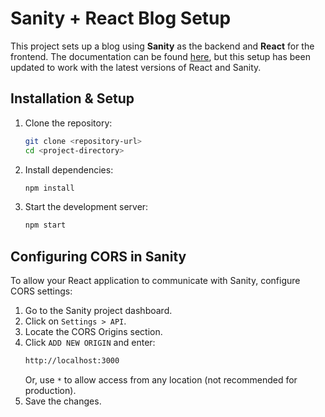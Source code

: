 # Sanity + React Blog Setup

This project sets up a blog using **Sanity** as the backend and **React** for the frontend. The documentation can be found [here](https://www.sanity.io/guides/build-your-first-blog-using-react), but this setup has been updated to work with the latest versions of React and Sanity.

## Installation & Setup

1. Clone the repository:
   ```sh
   git clone <repository-url>
   cd <project-directory>
   ```

2. Install dependencies:
   ```sh
   npm install
   ```

3. Start the development server:
   ```sh
   npm start
   ```
   
## Configuring CORS in Sanity

To allow your React application to communicate with Sanity, configure CORS settings:

1. Go to the Sanity project dashboard.
2. Click on `Settings > API`.
3. Locate the CORS Origins section.
4. Click `ADD NEW ORIGIN` and enter:
   ```sh
   http://localhost:3000
   ```
   Or, use `*` to allow access from any location (not recommended for production).
5. Save the changes.